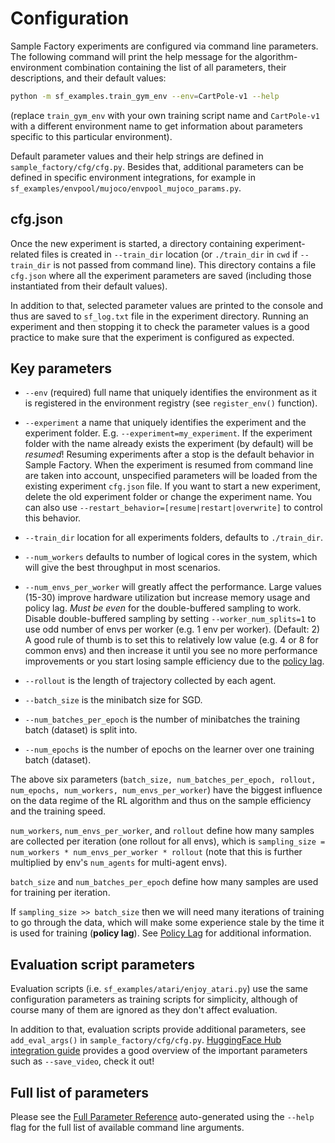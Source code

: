 # Configuration

Sample Factory experiments are configured via command line parameters. The following command will print the help message
for the algorithm-environment combination containing the list of all parameters, their descriptions, and their default values:

```bash
python -m sf_examples.train_gym_env --env=CartPole-v1 --help
```

(replace `train_gym_env` with your own training script name and `CartPole-v1` with a different environment name to
get information about parameters specific to this particular environment).

Default parameter values and their help strings are defined in `sample_factory/cfg/cfg.py`.
Besides that, additional parameters can be defined in specific environment integrations, for example in
`sf_examples/envpool/mujoco/envpool_mujoco_params.py`.

## cfg.json

Once the new experiment is started, a directory containing experiment-related files is created in `--train_dir`
location (or `./train_dir` in `cwd` if `--train_dir` is not passed from command line). This directory contains a file
`cfg.json` where all the experiment parameters are saved (including those instantiated from their default values).

In addition to that, selected parameter values are printed to the console and thus are saved to `sf_log.txt` file in the experiment directory.
Running an experiment and then stopping it to check the parameter values is a good practice to make sure
that the experiment is configured as expected.

## Key parameters

- `--env` (required) full name that uniquely identifies the environment as it is registered in the environment registry
(see `register_env()` function).

- `--experiment` a name that uniquely identifies the experiment and the experiment folder. E.g. `--experiment=my_experiment`.
If the experiment folder with the name already exists the experiment (by default) will be _resumed_!
Resuming experiments after a stop is the default behavior in Sample Factory. 
When the experiment is resumed from command line are taken into account, unspecified parameters will be loaded from the existing experiment
`cfg.json` file. If you want to start a new experiment, delete the old experiment folder or change the experiment name.
You can also use `--restart_behavior=[resume|restart|overwrite]` to control this behavior.
        
- `--train_dir` location for all experiments folders, defaults to `./train_dir`.

- `--num_workers` defaults to number of logical cores in the system, which will give the best throughput in
most scenarios.

- `--num_envs_per_worker` will greatly affect the performance. Large values (15-30) improve hardware utilization but
increase memory usage and policy lag. _Must be even_ for the double-buffered sampling to work. Disable double-buffered sampling by setting `--worker_num_splits=1`
to use odd number of envs per worker (e.g. 1 env per worker). (Default: 2)
A good rule of thumb is to set this to relatively low value (e.g. 4 or 8 for common envs) and then increase it until you see
no more performance improvements or you start losing sample efficiency due to the [policy lag](../07-advanced-topics/policy-lag.md).

- `--rollout` is the length of trajectory collected by each agent.

- `--batch_size` is the minibatch size for SGD.
- `--num_batches_per_epoch` is the number of minibatches the training batch (dataset) is split into.
- `--num_epochs` is the number of epochs on the learner over one training batch (dataset).

The above six parameters (`batch_size, num_batches_per_epoch, rollout, num_epochs, num_workers, num_envs_per_worker`) have the
biggest influence on the data regime of the RL algorithm and thus on the sample efficiency and the training speed.

`num_workers`, `num_envs_per_worker`, and `rollout` define how many samples are collected per iteration (one rollout for all envs), which is
`sampling_size = num_workers * num_envs_per_worker * rollout` (note that this is further multiplied by env's `num_agents` for multi-agent envs).

`batch_size` and `num_batches_per_epoch` define how many samples are used for training per iteration.

If `sampling_size >> batch_size` then we will need many iterations of training to go through the data, which
will make some experience stale by the time it is used for training (**policy lag**). See [Policy Lag](../07-advanced-topics/policy-lag.md)
for additional information.

## Evaluation script parameters

Evaluation scripts (i.e. `sf_examples/atari/enjoy_atari.py`) use the same configuration parameters as training scripts
for simplicity, although of course many of them are ignored as they don't affect evaluation.

In addition to that, evaluation scripts provide additional parameters, see `add_eval_args()` in `sample_factory/cfg/cfg.py`.
[HuggingFace Hub integration guide](../10-huggingface/huggingface.md) provides a good overview of the important parameters
such as `--save_video`, check it out!

## Full list of parameters

Please see the [Full Parameter Reference](cfg-params.md) auto-generated using the `--help`
flag for the full list of available command line arguments.